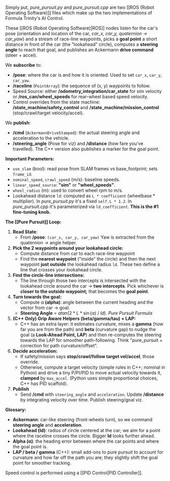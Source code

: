 Simply put, *pure_pursuit.py* and *pure_pursuit.cpp* are two [[ROS (Robot Operating Software)]] files which make up the two implementations of Formula Trinity's AI Control.

These [[ROS (Robot Operating Software)|ROS]] nodes listen for the car's pose (orientation and location of the car, *car_x, car_y, quaternion -> car_yaw*) and a stream of race-line waypoints, picks a **goal point** a short distance in front of the car (the "lookahead" circle), computes a **steering angle** to reach that goal, and publishes an Ackermann **drive command** (steer + accel).

We **subscribe** to:
- **/pose**: where the car is and how it is oriented. Used to set `car_x`, `car_y`, `car_yaw`.
- **/raceline** (`PointArray`): the sequence of (x, y) waypoints to follow.
- Speed Source: either **/odometry_integration/car_state** for sim velocity or **/ros_can/wheel_speeds** for rear-wheel based speed velocity.
- Control overrides from the state machine: **/state_machine/safety_control** and **/state_machine/mission_control** (stop/crawl/target velocity/accel).

We **publish**:
- **/cmd** (`AckermannDriveStamped`): the actual steering angle and acceleration to the vehicle.
- **/steering_angle** (Pose for viz) and **/distance** (how fare you've travelled). The C++ version also publishes a marker for the goal point.

**Important Parameters:**
- `use_slam` (bool): read pose from SLAM frames vs base_footprint; sets `frame_id`.
- `nominal_speed`, `crawl_speed` (m/s): baseline speeds.
- `linear_speed_source`: **"sim"** or **"wheel_speeds"**.
- `wheel_radius` (m): used to convert wheel rpm to m/s.
- Lookahead distance `ld`: computed as `L * coefficient` (wheelbase * multiplier). In *pure_pursuit.py* it's a fixed `self.L * 1.2`. In *pure_pursuit.cpp* it's parameterized via `ld_coefficient`. **This is the #1 fine-tuning knob.**

**The [[Pure Pursuit]] Loop:**
1. **Read State**:
	- From **/pose**: `(car_x, car_y, car_yaw)` Yaw is extracted from the quaternion -> angle helper. 
2. **Pick the 2 waypoints around your lookahead circle:**
	- Compute distance from car to each race-line waypoint
	- Find the **nearest waypoint** ("inside" the circle) and then the next waypoint **just outside** the lookahead radius `ld`. These two define a line that crosses your lookahead circle.
3. **Find the circle-line intersections:**
	- The line through those two intercepts is intersected with the lookahead circle around the car -> **two intercepts**. Pick whichever is **closer to the outside waypoint;** that becomes the **goal point**.
4. **Turn towards the goal:**
	- Compute $\alpha$ **(alpha)**: angle between the current heading and the vector from car -> goal.
	- **Steering Angle** = $atan(2*L*\sin(\alpha)\  /\  ld)$. *Pure Pursuit Formula*
5. **(C++ Only) Grip Aware Helpers (beta/gamma/tau) + LAP:**
	- C++ has an extra layer: it estimates curvature, mixes a **gamma** (how far you are from the path) and **beta** (curvature gap) to nudge the goal (a **Look-Ahead Point, LAP**) and then re-computes the steering towards the LAP for smoother path-following. Think "pure_pursuit + correction for path curvature/offset".
6. **Decide acceleration:**
	- If safety/mission says **stop/crawl/follow target vel/accel**, those override.
	- Otherwise, compute a target velocity (simple rules in C++; nominal in Python) and drive a tiny P/PI/PID to move actual velocity towards it, **clamped** by `max_accel`. (Python uses simple proportional choices, C++ has PID scaffold).
7. **Publish**
	- Send **/cmd** with `steering_angle` and `acceleration`. Update **/distance** by integrating velocity over time. Publish steering/goal viz.


**Glossary:**
- **Ackermann**: car-like steering (front-wheels turn), so we command **steering angle** and **acceleration**.
- **Lookahead (ld)**: radius of circle centered at the car; we aim for a point where the raceline crosses the circle. Bigger **ld** looks further ahead.
- **Alpha (α)**: the heading error between where the car points and where the goal point is.
- **LAP / beta / gamma** (C++): small add-ons to pure pursuit to account for curvature and how far off the path you are; they slightly shift the goal point for smoother tracking.


Speed control is performed using a [[PID Control|PID Controller]].